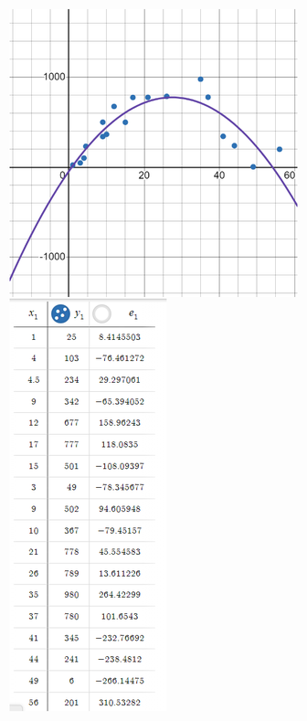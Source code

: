 
![Alt CurveFitting](https://github.com/Moksha-nagraj/Marvel_tasks_lv1/blob/main/desmos-graph.png?raw=true)
![Alt image](https://github.com/Moksha-nagraj/Marvel_tasks_lv1/blob/main/Screenshot%202024-03-28%20181524.png)
